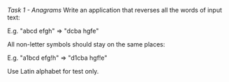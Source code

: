 *Task 1 - Anagrams*
Write an application that reverses all the words of input text:

 E.g. "abcd efgh" => "dcba hgfe"

All non-letter symbols should stay on the same places:

 E.g. "a1bcd efg!h" => "d1cba hgf!e"

Use Latin alphabet for test only.